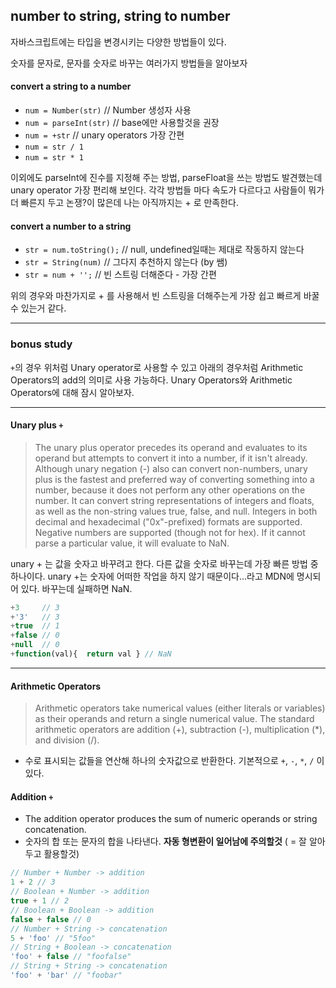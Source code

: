 ## number to string, string to number

자바스크립트에는 타입을 변경시키는 다양한 방법들이 있다.

숫자를 문자로, 문자를 숫자로 바꾸는 여러가지 방법들을 알아보자



#### convert a string to a number

- `num = Number(str)`    // Number 생성자 사용
- `num = parseInt(str)`  // base에만 사용할것을 권장
- `num = +str`          // unary operators 가장 간편
- `num = str / 1`
- `num = str * 1`

이외에도 parseInt에 진수를 지정해 주는 방법, parseFloat을 쓰는 방법도 발견했는데 unary operator 가장 편리해 보인다.
각각 방법들 마다 속도가 다르다고 사람들이 뭐가 더 빠른지 두고 논쟁?이 많은데 나는 아직까지는 + 로 만족한다.


#### convert a number to a string

- `str = num.toString();`   // null, undefined일때는 제대로 작동하지 않는다
- `str = String(num)`       // 그다지 추천하지 않는다 (by 쌤)
- `str = num + '';`         // 빈 스트링 더해준다 - 가장 간편

위의 경우와 마찬가지로 + 를 사용해서 빈 스트링을 더해주는게 가장 쉽고 빠르게 바꿀 수 있는거 같다. 

---

### bonus study

`+`의 경우 위처럼 Unary operator로 사용할 수 있고 아래의 경우처럼 Arithmetic Operators의 add의 의미로 사용 가능하다. Unary Operators와 Arithmetic Operators에 대해 잠시 알아보자.

---


#### Unary plus `+`

> The unary plus operator precedes its operand and evaluates to its operand but attempts to convert it into a number, if it isn't already. Although unary negation (-) also can convert non-numbers, unary plus is the fastest and preferred way of converting something into a number, because it does not perform any other operations on the number. It can convert string representations of integers and floats, as well as the non-string values true, false, and null. Integers in both decimal and hexadecimal ("0x"-prefixed) formats are supported. Negative numbers are supported (though not for hex). If it cannot parse a particular value, it will evaluate to NaN.

unary + 는 값을 숫자고 바꾸려고 한다. 다른 값을 숫자로 바꾸는데 가장 빠른 방법 중 하나이다. unary +는 숫자에 어떠한 작업을 하지 않기 때문이다...라고 MDN에 명시되어 있다. 바꾸는데 실패하면  NaN.


```js
+3     // 3
+'3'   // 3
+true  // 1
+false // 0
+null  // 0
+function(val){  return val } // NaN
```

---


#### Arithmetic Operators

> Arithmetic operators take numerical values (either literals or variables) as their operands and return a single numerical value. The standard arithmetic operators are addition (+), subtraction (-), multiplication (*), and division (/).

- 수로 표시되는 값들을 연산해 하나의 숫자값으로 반환한다. 기본적으로 `+`, `-`, `*`, `/` 이 있다.


#### Addition `+`
- The addition operator produces the sum of numeric operands or string concatenation.
- 숫자의 합 또는 문자의 합을 나타낸다. **자동 형변환이 일어남에 주의할것** ( = 잘 알아두고 활용할것)

```js
// Number + Number -> addition
1 + 2 // 3
// Boolean + Number -> addition
true + 1 // 2
// Boolean + Boolean -> addition
false + false // 0
// Number + String -> concatenation
5 + 'foo' // "5foo"
// String + Boolean -> concatenation
'foo' + false // "foofalse"
// String + String -> concatenation
'foo' + 'bar' // "foobar"
```